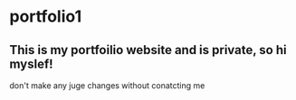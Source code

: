 # portfolio1

This is my portfoilio website and is private, so hi myslef!
-------------------------------------------------------------
don't make any juge changes without conatcting me
